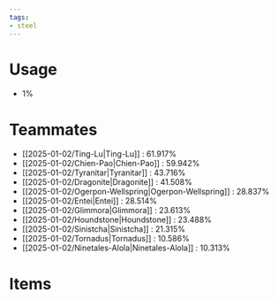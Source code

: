```yaml
---
tags:
- steel
---
```

# Usage
- 1%
# Teammates
- [[2025-01-02/Ting-Lu|Ting-Lu]] : 61.917%
- [[2025-01-02/Chien-Pao|Chien-Pao]] : 59.942%
- [[2025-01-02/Tyranitar|Tyranitar]] : 43.716%
- [[2025-01-02/Dragonite|Dragonite]] : 41.508%
- [[2025-01-02/Ogerpon-Wellspring|Ogerpon-Wellspring]] : 28.837%
- [[2025-01-02/Entei|Entei]] : 28.514%
- [[2025-01-02/Glimmora|Glimmora]] : 23.613%
- [[2025-01-02/Houndstone|Houndstone]] : 23.488%
- [[2025-01-02/Sinistcha|Sinistcha]] : 21.315%
- [[2025-01-02/Tornadus|Tornadus]] : 10.586%
- [[2025-01-02/Ninetales-Alola|Ninetales-Alola]] : 10.313%
# Items